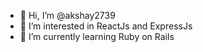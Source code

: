 - 👋 Hi, I’m @akshay2739
- 👀 I’m interested in ReactJs and ExpressJs
- 🌱 I’m currently learning Ruby on Rails
<!---
akshay2739/akshay2739 is a ✨ special ✨ repository because its `README.md` (this file) appears on your GitHub profile.
You can click the Preview link to take a look at your changes.
--->
